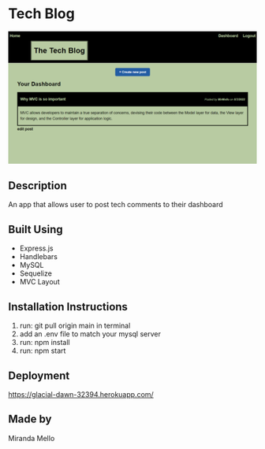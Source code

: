 # Tech Blog

![webpage screenshot](./public/images/webpage-screenshot.png)

## Description
An app that allows user to post tech comments to their dashboard

## Built Using
* Express.js
* Handlebars
* MySQL
* Sequelize
* MVC Layout

## Installation Instructions
1. run: git pull origin main in terminal
2. add an .env file to match your mysql server
3. run: npm install
4. run: npm start

## Deployment

https://glacial-dawn-32394.herokuapp.com/

## Made by
Miranda Mello
